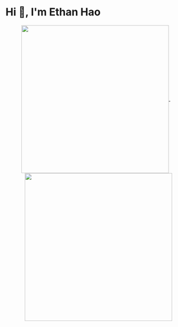 <h1>Hi 👋, I'm Ethan Hao</h1>

<p align="center">
  <a href="#">
    <img width="400" align="center" src="https://gist.githubusercontent.com/ethan-yz-hao/d93fb15e8370b351ea34aa533d8b5f4d/raw/left.svg" />
  </a>
    &emsp;
  <a href="#">
      <img width="400" align="center" src="https://gist.githubusercontent.com/ethan-yz-hao/d93fb15e8370b351ea34aa533d8b5f4d/raw/right.svg" />
  </a>
</p>